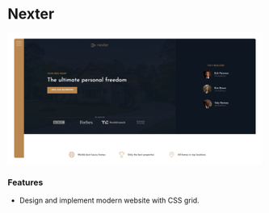# Nexter

[![Demo](./img/nexter-demo.png)](https://gazzar-nexter.netlify.app/)

### Features

- Design and implement modern website with CSS grid.
